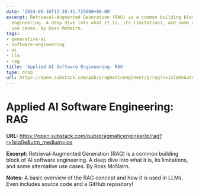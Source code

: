 ```yaml
---
date: '2024-05-16T12:39:41.725000+00:00'
excerpt: Retrieval-Augmented Generation (RAG) is a common building block of AI software
  engineering. A deep dive into what it is, its limitations, and some alternative
  use cases. By Ross McNairn.
tags:
- generative-ai
- software-engineering
- ai
- llm
- rag
title: 'Applied AI Software Engineering: RAG'
type: drop
url: https://open.substack.com/pub/pragmaticengineer/p/rag?r=1slq0e&utm_medium=ios
---
```


# Applied AI Software Engineering: RAG

**URL:** https://open.substack.com/pub/pragmaticengineer/p/rag?r=1slq0e&utm_medium=ios

**Excerpt:** Retrieval-Augmented Generation (RAG) is a common building block of AI software engineering. A deep dive into what it is, its limitations, and some alternative use cases. By Ross McNairn.

**Notes:**
A basic overview of the RAG concept and how it is used in LLMs. Even includes source code and a GitHub repository!
